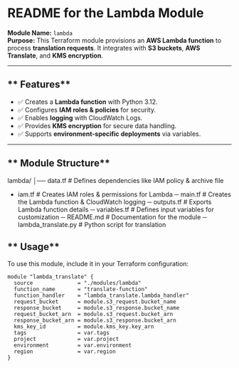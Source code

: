 # README for the Lambda Module

 **Module Name:** `lambda`  
 **Purpose:** This Terraform module provisions an **AWS Lambda function** to process **translation requests**. It integrates with **S3 buckets**, **AWS Translate**, and **KMS encryption**.

---

## ** Features**
- ✅ Creates a **Lambda function** with Python 3.12.  
- ✅ Configures **IAM roles & policies** for security.  
- ✅ Enables **logging** with CloudWatch Logs.  
- ✅ Provides **KMS encryption** for secure data handling.  
- ✅ Supports **environment-specific deployments** via variables.  

---

## ** Module Structure**

lambda/ │── data.tf # Defines dependencies like IAM policy & archive file
- iam.tf # Creates IAM roles & permissions for Lambda
─ main.tf # Creates the Lambda function & CloudWatch logging
─ outputs.tf # Exports Lambda function details
─ variables.tf # Defines input variables for customization
─ README.md # Documentation for the module
─ lambda_translate.py # Python script for translation 

## ** Usage**
To use this module, include it in your Terraform configuration:

```hcl
module "lambda_translate" {
  source              = "./modules/lambda"
  function_name       = "translate-function"
  function_handler    = "lambda_translate.lambda_handler"
  request_bucket      = module.s3_request.bucket_name
  response_bucket     = module.s3_response.bucket_name
  request_bucket_arn  = module.s3_request.bucket_arn
  response_bucket_arn = module.s3_response.bucket_arn
  kms_key_id          = module.kms_key.key_arn
  tags                = var.tags
  project             = var.project
  environment         = var.environment
  region              = var.region
}